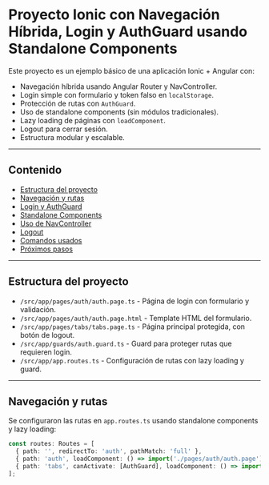 # Proyecto Ionic con Navegación Híbrida, Login y AuthGuard usando Standalone Components

Este proyecto es un ejemplo básico de una aplicación Ionic + Angular con:

- Navegación híbrida usando Angular Router y NavController.
- Login simple con formulario y token falso en `localStorage`.
- Protección de rutas con `AuthGuard`.
- Uso de standalone components (sin módulos tradicionales).
- Lazy loading de páginas con `loadComponent`.
- Logout para cerrar sesión.
- Estructura modular y escalable.

---

## Contenido

- [Estructura del proyecto](#estructura-del-proyecto)
- [Navegación y rutas](#navegación-y-rutas)
- [Login y AuthGuard](#login-y-authguard)
- [Standalone Components](#standalone-components)
- [Uso de NavController](#uso-de-navcontroller)
- [Logout](#logout)
- [Comandos usados](#comandos-usados)
- [Próximos pasos](#próximos-pasos)

---

## Estructura del proyecto

- `/src/app/pages/auth/auth.page.ts` - Página de login con formulario y validación.
- `/src/app/pages/auth/auth.page.html` - Template HTML del formulario.
- `/src/app/pages/tabs/tabs.page.ts` - Página principal protegida, con botón de logout.
- `/src/app/guards/auth.guard.ts` - Guard para proteger rutas que requieren login.
- `/src/app/app.routes.ts` - Configuración de rutas con lazy loading y guard.

---

## Navegación y rutas

Se configuraron las rutas en `app.routes.ts` usando standalone components y lazy loading:

```ts
const routes: Routes = [
  { path: '', redirectTo: 'auth', pathMatch: 'full' },
  { path: 'auth', loadComponent: () => import('./pages/auth/auth.page').then(m => m.AuthPage) },
  { path: 'tabs', canActivate: [AuthGuard], loadComponent: () => import('./pages/tabs/tabs.page').then(m => m.TabsPage) },
];
